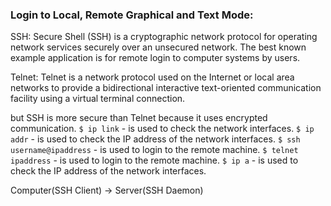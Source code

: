 ### Login to Local, Remote Graphical and Text Mode:

SSH: Secure Shell (SSH) is a cryptographic network protocol for operating network services securely over an unsecured network. The best known example application is for remote login to computer systems by users.

Telnet: Telnet is a network protocol used on the Internet or local area networks to provide a bidirectional interactive text-oriented communication facility using a virtual terminal connection.

but SSH is more secure than Telnet because it uses encrypted communication.
`$ ip link` - is used to check the network interfaces.
`$ ip addr` - is used to check the IP address of the network interfaces.
`$ ssh username@ipaddress` - is used to login to the remote machine.
`$ telnet ipaddress` - is used to login to the remote machine.
`$ ip a` - is used to check the IP address of the network interfaces.

Computer(SSH Client) -> Server(SSH Daemon)